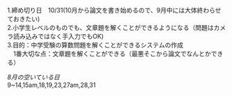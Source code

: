 1.締め切り日　10/31(10月から論文を書き始めるので、9月中には大体終わらせておきたい)  
2.小学生レベルのものでも、文章題を解くことができるようになる（問題はカメラ読み込みではなく手入力でもOK)  
3.目的：中学受験の算数問題を解くことができるシステムの作成  
　1番大切な点：文章題を解くことができる（最悪そこから論文でなんとかできる）  

_8月の空いている日_  
9~14,15am,18,19,23,27am,28,31
